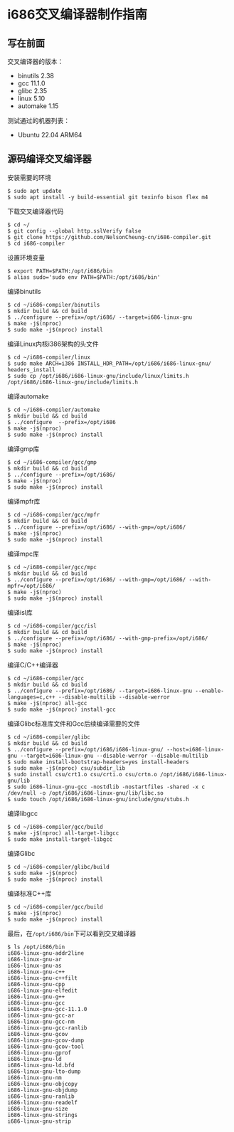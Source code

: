 # i686交叉编译器制作指南
## 写在前面
交叉编译器的版本：
+ binutils 2.38
+ gcc 11.1.0
+ glibc 2.35
+ linux 5.10
+ automake 1.15

测试通过的机器列表：

+ Ubuntu 22.04 ARM64

## 源码编译交叉编译器
安装需要的环境
```shell
$ sudo apt update
$ sudo apt install -y build-essential git texinfo bison flex m4
```

下载交叉编译器代码
```shell
$ cd ~/
$ git config --global http.sslVerify false
$ git clone https://github.com/NelsonCheung-cn/i686-compiler.git
$ cd i686-compiler

```

设置环境变量
```shell
$ export PATH=$PATH:/opt/i686/bin
$ alias sudo='sudo env PATH=$PATH:/opt/i686/bin'
```
编译binutils

```shell
$ cd ~/i686-compiler/binutils
$ mkdir build && cd build
$ ../configure --prefix=/opt/i686/ --target=i686-linux-gnu
$ make -j$(nproc)
$ sudo make -j$(nproc) install
```

编译Linux内核i386架构的头文件
```shell
$ cd ~/i686-compiler/linux
$ sudo make ARCH=i386 INSTALL_HDR_PATH=/opt/i686/i686-linux-gnu/ headers_install
$ sudo cp /opt/i686/i686-linux-gnu/include/linux/limits.h /opt/i686/i686-linux-gnu/include/limits.h
```

编译automake

```shell
$ cd ~/i686-compiler/automake
$ mkdir build && cd build
$ ../configure  --prefix=/opt/i686
$ make -j$(nproc)
$ sudo make -j$(nproc) install
```

编译gmp库
```shell
$ cd ~/i686-compiler/gcc/gmp
$ mkdir build && cd build
$ ../configure --prefix=/opt/i686/
$ make -j$(nproc)
$ sudo make -j$(nproc) install
```

编译mpfr库
```shell
$ cd ~/i686-compiler/gcc/mpfr
$ mkdir build && cd build
$ ../configure --prefix=/opt/i686/ --with-gmp=/opt/i686/ 
$ make -j$(nproc)
$ sudo make -j$(nproc) install
```

编译mpc库
```shell
$ cd ~/i686-compiler/gcc/mpc
$ mkdir build && cd build
$ ../configure --prefix=/opt/i686/ --with-gmp=/opt/i686/ --with-mpfr=/opt/i686/
$ make -j$(nproc)
$ sudo make -j$(nproc) install
```

编译isl库
```shell
$ cd ~/i686-compiler/gcc/isl
$ mkdir build && cd build
$ ../configure --prefix=/opt/i686/ --with-gmp-prefix=/opt/i686/
$ make -j$(nproc)
$ sudo make -j$(nproc) install
```

编译C/C++编译器
```shell
$ cd ~/i686-compiler/gcc
$ mkdir build && cd build
$ ../configure --prefix=/opt/i686/ --target=i686-linux-gnu --enable-languages=c,c++ --disable-multilib --disable-werror
$ make -j$(nproc) all-gcc
$ sudo make -j$(nproc) install-gcc
```

编译Glibc标准库文件和Gcc后续编译需要的文件
```shell
$ cd ~/i686-compiler/glibc
$ mkdir build && cd build
$ ../configure --prefix=/opt/i686/i686-linux-gnu/ --host=i686-linux-gnu --target=i686-linux-gnu --disable-werror --disable-multilib
$ sudo make install-bootstrap-headers=yes install-headers
$ sudo make -j$(nproc) csu/subdir_lib 
$ sudo install csu/crt1.o csu/crti.o csu/crtn.o /opt/i686/i686-linux-gnu/lib
$ sudo i686-linux-gnu-gcc -nostdlib -nostartfiles -shared -x c /dev/null -o /opt/i686/i686-linux-gnu/lib/libc.so
$ sudo touch /opt/i686/i686-linux-gnu/include/gnu/stubs.h
```

编译libgcc
```shell
$ cd ~/i686-compiler/gcc/build
$ make -j$(nproc) all-target-libgcc
$ sudo make install-target-libgcc
```

编译Glibc
```shell
$ cd ~/i686-compiler/glibc/build
$ sudo make -j$(nproc)
$ sudo make -j$(nproc) install
```

编译标准C++库
```shell
$ cd ~/i686-compiler/gcc/build
$ make -j$(nproc)
$ sudo make -j$(nproc) install
```

最后，在`/opt/i686/bin`下可以看到交叉编译器
```shell
$ ls /opt/i686/bin
i686-linux-gnu-addr2line
i686-linux-gnu-ar
i686-linux-gnu-as
i686-linux-gnu-c++
i686-linux-gnu-c++filt
i686-linux-gnu-cpp
i686-linux-gnu-elfedit
i686-linux-gnu-g++
i686-linux-gnu-gcc
i686-linux-gnu-gcc-11.1.0
i686-linux-gnu-gcc-ar
i686-linux-gnu-gcc-nm
i686-linux-gnu-gcc-ranlib
i686-linux-gnu-gcov
i686-linux-gnu-gcov-dump
i686-linux-gnu-gcov-tool
i686-linux-gnu-gprof
i686-linux-gnu-ld
i686-linux-gnu-ld.bfd
i686-linux-gnu-lto-dump
i686-linux-gnu-nm
i686-linux-gnu-objcopy
i686-linux-gnu-objdump
i686-linux-gnu-ranlib
i686-linux-gnu-readelf
i686-linux-gnu-size
i686-linux-gnu-strings
i686-linux-gnu-strip
```